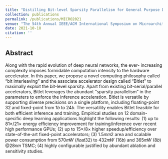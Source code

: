 ```yaml
---
title: "Distilling Bit-level Sparsity Parallelism for General Purpose Deep Learning Acceleration"
collection: publications
permalink: /publications/MICRO2021
venue: "The 54th Annual IEEE/ACM International Symposium on Microarchitecture (MICRO ’21)"
date: 2021-10-18
citation: ''
---
```


## Abstract

Along with the rapid evolution of deep neural networks, the ever- increasing complexity imposes formidable computation intensity to the hardware accelerator. In this paper, we propose a novel computing philosophy called “bit interleaving” and the associate accelerator design called “Bitlet” to maximally exploit the bit-level sparsity. Apart from existing bit-serial/parallel accelerators, Bitlet leverages the abundant “sparsity parallelism” in the parameters to enforce the inference acceleration. Bitlet is versatile by supporting diverse precisions on a single platform, including floating-point 32 and fixed-point from 1𝑏 to 24𝑏. The versatility enables Bitlet feasible for both efficient inference and training. Empirical studies on 12 domain-specific deep learning applications highlight the following results: (1) up to 81×/21× energy efficiency improvement for training/inference over recent high performance GPUs; (2) up to 15×/8× higher speedup/efficiency over state-of-the-art fixed-point accelerators; (3) 1.5𝑚𝑚2 area and scalable power consumption from 570𝑚𝑊 (𝑓𝑙𝑜𝑎𝑡32) to 432𝑚𝑊 (16𝑏) and 365𝑚𝑊 (8𝑏) @28𝑛𝑚 TSMC; (4) highly configurable justified by abundant ablation and sensitivity studies.
